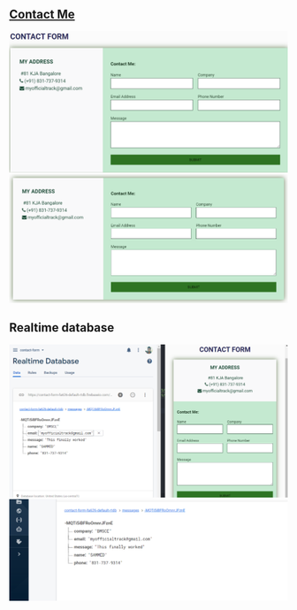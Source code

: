 <h2><a href="https://sammed-sankonatti.github.io/contact-me/" alt="live_link"> Contact Me </a> </h2>

<img src="./images/contact-1.png" alt="image-1" />
<img src="./images/contact-2.png" alt="image-1" />
<h2> Realtime database</h2>
<img src="./images/contact-3.png" alt="image-1" />
<img src="./images/contact-4.png" alt="image-1" />